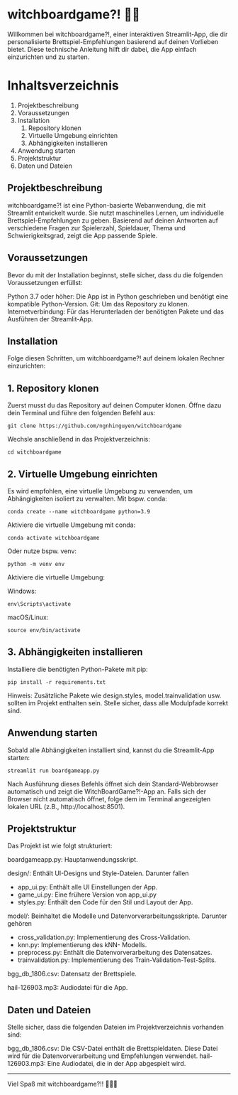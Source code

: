 # witchboardgame?! 🎲🔮

Willkommen bei witchboardgame?!, einer interaktiven Streamlit-App, die dir personalisierte Brettspiel-Empfehlungen basierend auf deinen Vorlieben bietet. Diese technische Anleitung hilft dir dabei, die App einfach einzurichten und zu starten.

# Inhaltsverzeichnis
1. Projektbeschreibung
2. Voraussetzungen
3. Installation
   1. Repository klonen
   2. Virtuelle Umgebung einrichten
   3. Abhängigkeiten installieren
4. Anwendung starten
5. Projektstruktur
6. Daten und Dateien

## Projektbeschreibung
witchboardgame?! ist eine Python-basierte Webanwendung, die mit Streamlit entwickelt wurde. Sie nutzt maschinelles Lernen, um individuelle Brettspiel-Empfehlungen zu geben. Basierend auf deinen Antworten auf verschiedene Fragen zur Spielerzahl, Spieldauer, Thema und Schwierigkeitsgrad, zeigt die App passende Spiele.

## Voraussetzungen
Bevor du mit der Installation beginnst, stelle sicher, dass du die folgenden Voraussetzungen erfüllst:

Python 3.7 oder höher: Die App ist in Python geschrieben und benötigt eine kompatible Python-Version.
Git: Um das Repository zu klonen.
Internetverbindung: Für das Herunterladen der benötigten Pakete und das Ausführen der Streamlit-App.

## Installation
Folge diesen Schritten, um witchboardgame?! auf deinem lokalen Rechner einzurichten:

## 1. Repository klonen
Zuerst musst du das Repository auf deinen Computer klonen. Öffne dazu dein Terminal und führe den folgenden Befehl aus:


    git clone https://github.com/ngnhinguyen/witchboardgame

Wechsle anschließend in das Projektverzeichnis:

    cd witchboardgame
    
## 2. Virtuelle Umgebung einrichten
Es wird empfohlen, eine virtuelle Umgebung zu verwenden, um Abhängigkeiten isoliert zu verwalten.
Mit bspw. conda:

    conda create --name witchboardgame python=3.9

Aktiviere die virtuelle Umgebung mit conda:


    conda activate witchboardgame


Oder nutze bspw. venv:

    python -m venv env

Aktiviere die virtuelle Umgebung:

Windows:

    env\Scripts\activate

macOS/Linux:

    source env/bin/activate

## 3. Abhängigkeiten installieren
Installiere die benötigten Python-Pakete mit pip:

    pip install -r requirements.txt

Hinweis: Zusätzliche Pakete wie design.styles, model.trainvalidation usw. sollten im Projekt enthalten sein. Stelle sicher, dass alle Modulpfade korrekt sind.

## Anwendung starten
Sobald alle Abhängigkeiten installiert sind, kannst du die Streamlit-App starten:

    streamlit run boardgameapp.py
    
Nach Ausführung dieses Befehls öffnet sich dein Standard-Webbrowser automatisch und zeigt die WitchBoardGame?!-App an. Falls sich der Browser nicht automatisch öffnet, folge dem im Terminal angezeigten lokalen URL (z.B., http://localhost:8501).

## Projektstruktur
Das Projekt ist wie folgt strukturiert:

boardgameapp.py: Hauptanwendungsskript.

design/: Enthält UI-Designs und Style-Dateien.
Darunter fallen 
- app_ui.py: Enthält alle UI Einstellungen der App.
- game_ui.py: Eine frühere Version von app_ui.py
- styles.py: Enthält den Code für den Stil und Layout der App.

model/: Beinhaltet die Modelle und Datenvorverarbeitungsskripte.
Darunter gehören
- cross_validation.py: Implementierung des Cross-Validation.
- knn.py: Implementierung des kNN- Modells.
- preprocess.py: Enthält die Datenvorverarbeitung des Datensatzes.
- trainvalidation.py: Implementierung des Train-Validation-Test-Splits.

bgg_db_1806.csv: Datensatz der Brettspiele.

hail-126903.mp3: Audiodatei für die App.

## Daten und Dateien
Stelle sicher, dass die folgenden Dateien im Projektverzeichnis vorhanden sind:

bgg_db_1806.csv: Die CSV-Datei enthält die Brettspieldaten. Diese Datei wird für die Datenvorverarbeitung und Empfehlungen verwendet.
hail-126903.mp3: Eine Audiodatei, die in der App abgespielt wird.

------------------------------------------------------------------------------------------------------------------------------------------------------------------------------------

Viel Spaß mit witchboardgame?!! 🧙‍♀️🎲

